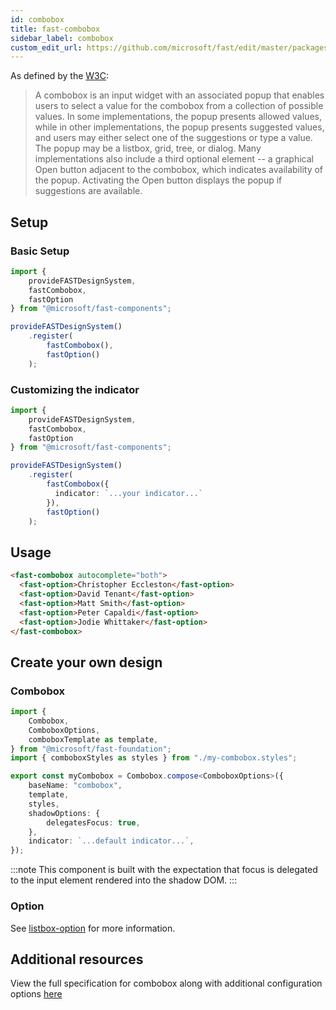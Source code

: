 ```yaml
---
id: combobox
title: fast-combobox
sidebar_label: combobox
custom_edit_url: https://github.com/microsoft/fast/edit/master/packages/web-components/fast-foundation/src/combobox/README.md
---
```


As defined by the [W3C](https://w3c.github.io/aria-practices/#combobox):

> A combobox is an input widget with an associated popup that enables users to select a value for the combobox from a collection of possible values. In some implementations, the popup presents allowed values, while in other implementations, the popup presents suggested values, and users may either select one of the suggestions or type a value. The popup may be a listbox, grid, tree, or dialog. Many implementations also include a third optional element -- a graphical Open button adjacent to the combobox, which indicates availability of the popup. Activating the Open button displays the popup if suggestions are available.

## Setup

### Basic Setup

```ts
import {
    provideFASTDesignSystem,
    fastCombobox,
    fastOption
} from "@microsoft/fast-components";

provideFASTDesignSystem()
    .register(
        fastCombobox(),
        fastOption()
    );
```

### Customizing the indicator

```ts
import {
    provideFASTDesignSystem,
    fastCombobox,
    fastOption
} from "@microsoft/fast-components";

provideFASTDesignSystem()
    .register(
        fastCombobox({
          indicator: `...your indicator...`
        }),
        fastOption()
    );
```

## Usage

```html live
<fast-combobox autocomplete="both">
  <fast-option>Christopher Eccleston</fast-option>
  <fast-option>David Tenant</fast-option>
  <fast-option>Matt Smith</fast-option>
  <fast-option>Peter Capaldi</fast-option>
  <fast-option>Jodie Whittaker</fast-option>
</fast-combobox>
```

## Create your own design

### Combobox

```ts
import {
    Combobox,
    ComboboxOptions,
    comboboxTemplate as template,
} from "@microsoft/fast-foundation";
import { comboboxStyles as styles } from "./my-combobox.styles";

export const myCombobox = Combobox.compose<ComboboxOptions>({
    baseName: "combobox",
    template,
    styles,
    shadowOptions: {
        delegatesFocus: true,
    },
    indicator: `...default indicator...`,
});
```

:::note
This component is built with the expectation that focus is delegated to the input element rendered into the shadow DOM.
:::

### Option

See [listbox-option](/docs/components/listbox-option) for more information.

## Additional resources

View the full specification for combobox along with additional configuration options [here](https://github.com/microsoft/fast/tree/master/packages/web-components/fast-foundation/src/combobox)
